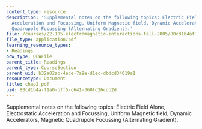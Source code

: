```yaml
---
content_type: resource
description: 'Supplemental notes on the following topics: Electric Field Alone, Electrostatic
  Acceleration and Focussing, Uniform Magnetic field, Dynamic Accelerators, Magnetic
  Quadrupole Focussing (Alternating Gradient).'
file: /courses/22-105-electromagnetic-interactions-fall-2005/80cd1b4af1a0bff5c641360fd26cdb2d_chap2.pdf
file_type: application/pdf
learning_resource_types:
- Readings
ocw_type: OCWFile
parent_title: Readings
parent_type: CourseSection
parent_uid: b32a02ab-4ece-7a9e-d1ec-dbdcd34019a1
resourcetype: Document
title: chap2.pdf
uid: 80cd1b4a-f1a0-bff5-c641-360fd26cdb2d
---
```

Supplemental notes on the following topics: Electric Field Alone, Electrostatic Acceleration and Focussing, Uniform Magnetic field, Dynamic Accelerators, Magnetic Quadrupole Focussing (Alternating Gradient).

